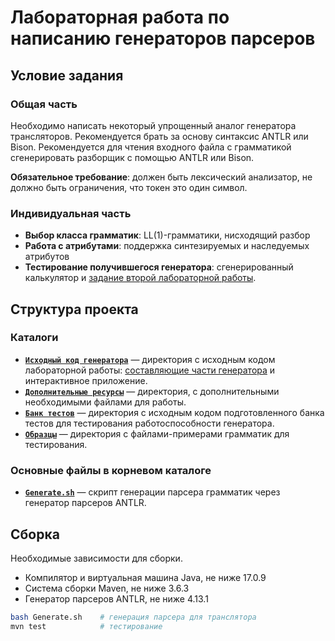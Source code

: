 # Лабораторная работа по написанию генераторов парсеров

## Условие задания

### Общая часть

Необходимо написать некоторый упрощенный аналог генератора трансляторов. Рекомендуется брать за основу синтаксис ANTLR или Bison. Рекомендуется для чтения входного файла с грамматикой сгенерировать разборщик с помощью ANTLR или Bison.

**Обязательное требование**: должен быть лексический анализатор, не должно быть ограничения, что токен это один символ.

### Индивидуальная часть

* **Выбор класса грамматик**: LL(1)-грамматики, нисходящий разбор
* **Работа с атрибутами**: поддержка синтезируемых и наследуемых атрибутов
* **Тестирование получившегося генератора**: сгенерированный калькулятор и [задание второй лабораторной работы](../cvardef/).

## Структура проекта

### Каталоги

* [**`Исходный код генератора`**](src/main/java/bakturin/lab4/) — директория с исходным кодом лабораторной работы: [составляющие части генератора](src/main/java/bakturin/lab4/dynamo/) и интерактивное приложение.
* [**`Дополнительные ресурсы`**](src/main/resources/) — директория, с дополнительными необходимыми файлами для работы.
* [**`Банк тестов`**](src/test/) — директория с исходным кодом подготовленного банка тестов для тестирования работоспособности генератора.
* [**`Образцы`**](samples/) — директория с файлами-примерами грамматик для тестирования.

### Основные файлы в корневом каталоге

* [**`Generate.sh`**](Generate.sh) — скрипт генерации парсера грамматик через генератор парсеров ANTLR.

## Сборка

Необходимые зависимости для сборки.

* Компилятор и виртуальная машина Java, не ниже 17.0.9
* Система сборки Maven, не ниже 3.6.3
* Генератор парсеров ANTLR, не ниже 4.13.1

```bash
bash Generate.sh    # генерация парсера для транслятора
mvn test            # тестирование
```
